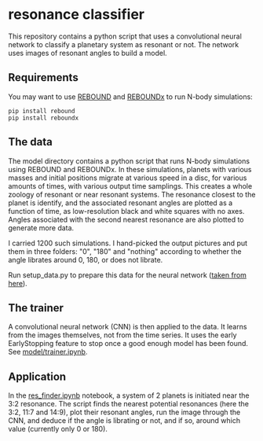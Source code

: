 # resonance classifier


This repository contains a python script that uses a convolutional neural network to classify a planetary system as resonant or not. The network uses images of resonant angles to build a model.

## Requirements

You may want to use [REBOUND](https://github.com/hannorein/rebound) and [REBOUNDx](https://github.com/dtamayo/reboundx) to run N-body simulations:
```shell
pip install rebound
pip install reboundx
```

## The data

The model directory contains a python script that runs N-body simulations using REBOUND and REBOUNDx. In these simulations, planets with various masses and initial positions migrate at various speed in a disc, for various amounts of times, with various output time samplings. This creates a whole zoology of resonant or near resonant systems. The resonance closest to the planet is identify, and the associated resonant angles are plotted as a function of time, as low-resolution black and white squares with no axes. Angles associated with the second nearest resonance are also plotted to generate more data.

I carried 1200 such simulations. I hand-picked the output pictures and put them in three folders: "0", "180" and "nothing" according to whether the angle librates around 0, 180, or does not librate.

Run setup_data.py to prepare this data for the neural network ([taken from here](https://towardsdatascience.com/all-the-steps-to-build-your-first-image-classifier-with-code-cf244b015799)).

## The trainer

A convolutional neural network (CNN) is then applied to the data. It learns from the images themselves, not from the time series. It uses the early EarlyStopping feature to stop once a good enough model has been found. See [model/trainer.ipynb](model/trainer.ipynb).

## Application

In the [res_finder.ipynb](res_finder.ipynb) notebook, a system of 2 planets is initiated near the 3:2 resonance. The script finds the nearest potential resonances (here the 3:2, 11:7 and 14:9), plot their resonant angles, run the image through the CNN, and deduce if the angle is librating or not, and if so, around which value (currently only 0 or 180).
